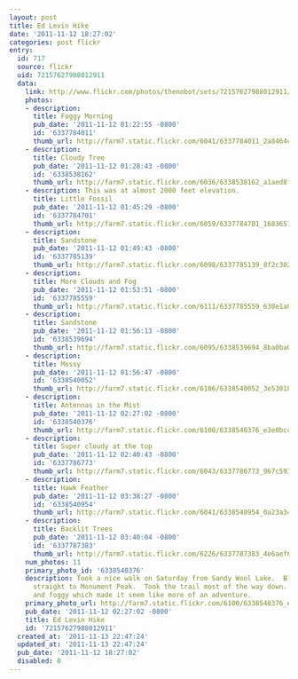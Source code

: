 ```yaml
---
layout: post
title: Ed Levin Hike
date: '2011-11-12 18:27:02'
categories: post flickr
entry:
  id: 717
  source: flickr
  uid: 72157627988012911
  data:
    link: http://www.flickr.com/photos/thenobot/sets/72157627988012911/
    photos:
    - description: 
      title: Foggy Morning
      pub_date: '2011-11-12 01:22:55 -0800'
      id: '6337784011'
      thumb_url: http://farm7.static.flickr.com/6041/6337784011_2a8464cc3d_s.jpg
    - description: 
      title: Cloudy Tree
      pub_date: '2011-11-12 01:28:43 -0800'
      id: '6338538162'
      thumb_url: http://farm7.static.flickr.com/6036/6338538162_a1aed8f542_s.jpg
    - description: This was at almost 2000 feet elevation.
      title: Little Fossil
      pub_date: '2011-11-12 01:45:29 -0800'
      id: '6337784701'
      thumb_url: http://farm7.static.flickr.com/6059/6337784701_1683651604_s.jpg
    - description: 
      title: Sandstone
      pub_date: '2011-11-12 01:49:43 -0800'
      id: '6337785139'
      thumb_url: http://farm7.static.flickr.com/6098/6337785139_8f2c302f61_s.jpg
    - description: 
      title: More Clouds and Fog
      pub_date: '2011-11-12 01:53:51 -0800'
      id: '6337785559'
      thumb_url: http://farm7.static.flickr.com/6111/6337785559_638e1a0842_s.jpg
    - description: 
      title: Sandstone
      pub_date: '2011-11-12 01:56:13 -0800'
      id: '6338539694'
      thumb_url: http://farm7.static.flickr.com/6095/6338539694_8ba0ba0a5b_s.jpg
    - description: 
      title: Mossy
      pub_date: '2011-11-12 01:56:47 -0800'
      id: '6338540052'
      thumb_url: http://farm7.static.flickr.com/6106/6338540052_3e530186cd_s.jpg
    - description: 
      title: Antennas in the Mist
      pub_date: '2011-11-12 02:27:02 -0800'
      id: '6338540376'
      thumb_url: http://farm7.static.flickr.com/6100/6338540376_e3e0bccec0_s.jpg
    - description: 
      title: Super cloudy at the top
      pub_date: '2011-11-12 02:40:43 -0800'
      id: '6337786773'
      thumb_url: http://farm7.static.flickr.com/6043/6337786773_967c593f83_s.jpg
    - description: 
      title: Hawk Feather
      pub_date: '2011-11-12 03:38:27 -0800'
      id: '6338540954'
      thumb_url: http://farm7.static.flickr.com/6041/6338540954_0a23a34270_s.jpg
    - description: 
      title: Backlit Trees
      pub_date: '2011-11-12 03:40:04 -0800'
      id: '6337787383'
      thumb_url: http://farm7.static.flickr.com/6226/6337787383_4e6aef659b_s.jpg
    num_photos: 11
    primary_photo_id: '6338540376'
    description: Took a nice walk on Saturday from Sandy Wool Lake.  Blazed a trail
      straight to Monument Peak.  Took the trail most of the way down.  Mostly overcast
      and foggy which made it seem like more of an adventure.
    primary_photo_url: http://farm7.static.flickr.com/6100/6338540376_e3e0bccec0_m.jpg
    pub_date: '2011-11-12 02:27:02 -0800'
    title: Ed Levin Hike
    id: '72157627988012911'
  created_at: '2011-11-13 22:47:24'
  updated_at: '2011-11-13 22:47:24'
  pub_date: '2011-11-12 18:27:02'
  disabled: 0
---
```

